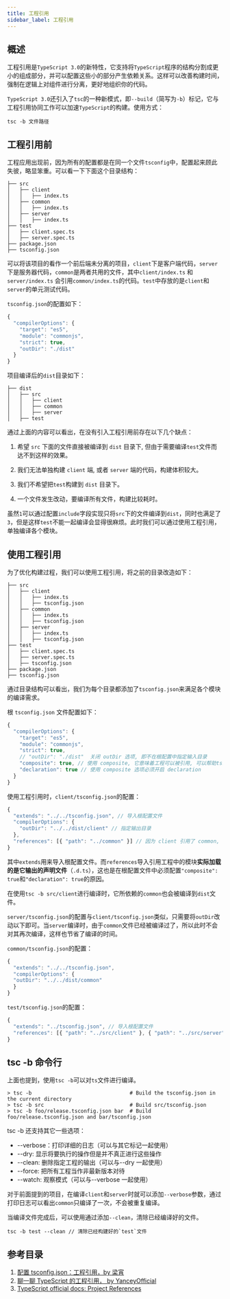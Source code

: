 ```yaml
---
title: 工程引用
sidebar_label: 工程引用
---
```


## 概述

工程引用是`TypeScript 3.0`的新特性，它支持将`TypeScript`程序的结构分割成更小的组成部分，并可以配置这些小的部分产生依赖关系。这样可以改善构建时间，强制在逻辑上对组件进行分离，更好地组织你的代码。

`TypeScript 3.0`还引入了`tsc`的一种新模式，即`--build`（简写为`-b`）标记，它与工程引用协同工作可以加速`TypeScript`的构建。使用方式：

```
tsc -b 文件路径
```

## 工程引用前

工程应用出现前，因为所有的配置都是在同一个文件`tsconfig`中，配置起来顾此失彼，略显笨重。可以看一下下面这个目录结构：

```
├── src
│   ├── client
│   │   ├── index.ts
│   ├── common
│   │   ├── index.ts
│   ├── server
│   │   ├── index.ts
├── test
│   ├── client.spec.ts
│   ├── server.spec.ts
├── package.json
├── tsconfig.json
```

可以将该项目的看作一个前后端未分离的项目，`client`下是客户端代码，`server`下是服务器代码，`common`是两者共用的文件，其中`client/index.ts` 和 `server/index.ts` 会引用`common/index.ts`的代码。`test`中存放的是`client`和`server`的单元测试代码。

`tsconfig.json`的配置如下：

```js
{
  "compilerOptions": {
    "target": "es5",
    "module": "commonjs",
    "strict": true,
    "outDir": "./dist"
  }
}
```

项目编译后的`dist`目录如下：

```
├── dist
│   ├── src
│   │   ├── client
│   │   ├── common
│   │   ├── server
│   ├── test
```

通过上面的内容可以看出，在没有引入工程引用前存在以下几个缺点：

1. 希望 `src` 下面的文件直接被编译到 `dist` 目录下, 但由于需要编译`test`文件而达不到这样的效果。

2. 我们无法单独构建 `client` 端, 或者 `server` 端的代码，构建体积较大。

3. 我们不希望把`test`构建到 `dist` 目录下。

4. 一个文件发生改动，要编译所有文件，构建比较耗时。

虽然`1`可以通过配置`include`字段实现只将`src`下的文件编译到`dist`，同时也满足了`3`，但是这样`test`不能一起编译会显得很麻烦。此时我们可以通过使用工程引用，单独编译各个模块。

## 使用工程引用

为了优化构建过程，我们可以使用工程引用，将之前的目录改造如下：

```
├── src
│   ├── client
│   │   ├── index.ts
│   │   ├── tsconfig.json
│   ├── common
│   │   ├── index.ts
│   │   ├── tsconfig.json
│   ├── server
│   │   ├── index.ts
│   │   ├── tsconfig.json
├── test
│   ├── client.spec.ts
│   ├── server.spec.ts
│   ├── tsconfig.json
├── package.json
├── tsconfig.json

```

通过目录结构可以看出，我们为每个目录都添加了`tsconfig.json`来满足各个模块的编译需求。

根 `tsconfig.json` 文件配置如下：

```js
{
  "compilerOptions": {
    "target": "es5",
    "module": "commonjs",
    "strict": true,
    // "outDir": "./dist"  关闭 outDir 选项, 即不在根配置中指定输入目录
    "composite": true, // 使用 composite, 它意味着工程可以被引用, 可以帮助ts编译器快速定位工程文件的输出文件
    "declaration": true // 使用 composite 选项必须开启 declaration
  }
}

```

使用工程引用时，`client/tsconfig.json`的配置：

```js
{
  "extends": "../../tsconfig.json", // 导入根配置文件
  "compilerOptions": {
    "outDir": "../../dist/client" // 指定输出目录
  },
  "references": [{ "path": "../common" }] // 因为 client 引用了 common, 故需要将 common 引入进来
}

```

其中`extends`用来导入根配置文件。而`references`导入引用工程中的模块**实际加载的是它输出的声明文件**（`.d.ts`），这也是在根配置文件中必须配置`"composite": true`和`"declaration": true`的原因。

在使用`tsc -b src/client`进行编译时，它所依赖的`common`也会被编译到`dist`文件。

`server/tsconfig.json`的配置与`client/tsconfig.json`类似，只需要将`outDir`改动以下即可。当`server`编译时，由于`common`文件已经被编译过了，所以此时不会对其再次编译，这样也节省了编译的时间。

`common/tsconfig.json`的配置：

```js
{
  "extends": "../../tsconfig.json",
  "compilerOptions": {
  "outDir": "../../dist/common"
  }
}
```

`test/tsconfig.json`的配置：

```js
{
  "extends": "../tsconfig.json", // 导入根配置文件
  "references": [{ "path": "../src/client" }, { "path": "../src/server" }] // 引用工程文件
}

```

## tsc -b 命令行

上面也提到，使用`tsc -b`可以对`ts`文件进行编译。

```
> tsc -b                                # Build the tsconfig.json in the current directory
> tsc -b src                            # Build src/tsconfig.json
> tsc -b foo/release.tsconfig.json bar  # Build foo/release.tsconfig.json and bar/tsconfig.json
```

tsc -b 还支持其它一些选项：

- --verbose：打印详细的日志（可以与其它标记一起使用）
- --dry: 显示将要执行的操作但是并不真正进行这些操作
- --clean: 删除指定工程的输出（可以与--dry 一起使用）
- --force: 把所有工程当作非最新版本对待
- --watch: 观察模式（可以与--verbose 一起使用）

对于前面提到的项目，在编译`client`和`server`时就可以添加`--verbose`参数，通过打印日志可以看出`common`只编译了一次，不会被重复编译。

当编译文件完成后，可以使用通过添加`--clean`，清除已经编译好的文件。

```
tsc -b test --clean // 清除已经构建好的`test`文件
```

## 参考目录

1. [配置 tsconfig.json：工程引用，by 梁宵](https://time.geekbang.org/course/detail/211-117236)
2. [聊一聊 TypeScript 的工程引用， by YanceyOfficial](https://juejin.im/post/5ddbe560f265da7e00264371#heading-1)
3. [TypeScript official docs: Project References ](https://www.typescriptlang.org/docs/handbook/project-references.html)
